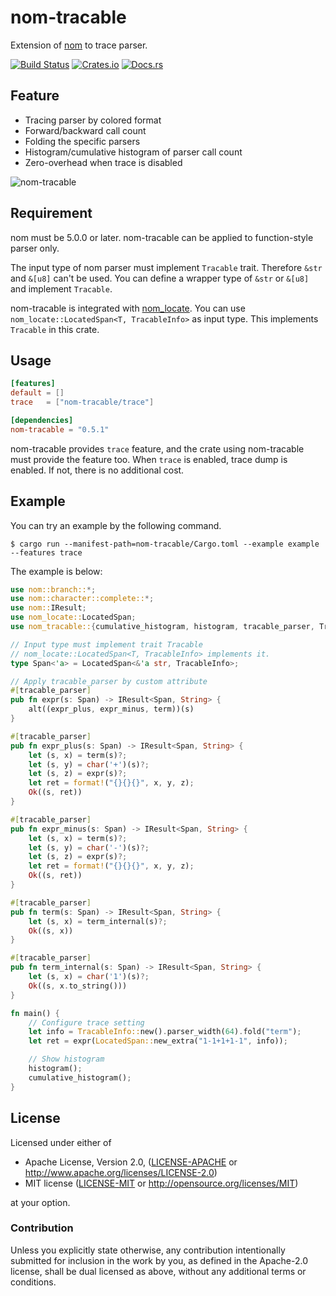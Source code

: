 # nom-tracable
Extension of [nom](https://github.com/Geal/nom) to trace parser.

[![Build Status](https://dev.azure.com/dalance/nom-tracable/_apis/build/status/dalance.nom-tracable?branchName=master)](https://dev.azure.com/dalance/nom-tracable/_build/latest?definitionId=1&branchName=master)
[![Crates.io](https://img.shields.io/crates/v/nom-tracable.svg)](https://crates.io/crates/nom-tracable)
[![Docs.rs](https://docs.rs/nom-tracable/badge.svg)](https://docs.rs/nom-tracable)

## Feature

* Tracing parser by colored format
* Forward/backward call count
* Folding the specific parsers
* Histogram/cumulative histogram of parser call count
* Zero-overhead when trace is disabled

![nom-tracable](https://user-images.githubusercontent.com/4331004/78225158-b8dc8480-7504-11ea-83ec-3111026313ba.png)


## Requirement

nom must be 5.0.0 or later.
nom-tracable can be applied to function-style parser only.

The input type of nom parser must implement `Tracable` trait.
Therefore `&str` and `&[u8]` can't be used.
You can define a wrapper type of `&str` or `&[u8]` and implement `Tracable`.

nom-tracable is integrated with [nom_locate](https://github.com/fflorent/nom_locate).
You can use `nom_locate::LocatedSpan<T, TracableInfo>` as input type.
This implements `Tracable` in this crate.

## Usage

```Cargo.toml
[features]
default = []
trace   = ["nom-tracable/trace"]

[dependencies]
nom-tracable = "0.5.1"
```

nom-tracable provides `trace` feature, and the crate using nom-tracable must provide the feature too.
When `trace` is enabled, trace dump is enabled.
If not, there is no additional cost.

## Example

You can try an example by the following command.

```
$ cargo run --manifest-path=nom-tracable/Cargo.toml --example example --features trace
```

The example is below:

```rust
use nom::branch::*;
use nom::character::complete::*;
use nom::IResult;
use nom_locate::LocatedSpan;
use nom_tracable::{cumulative_histogram, histogram, tracable_parser, TracableInfo};

// Input type must implement trait Tracable
// nom_locate::LocatedSpan<T, TracableInfo> implements it.
type Span<'a> = LocatedSpan<&'a str, TracableInfo>;

// Apply tracable_parser by custom attribute
#[tracable_parser]
pub fn expr(s: Span) -> IResult<Span, String> {
    alt((expr_plus, expr_minus, term))(s)
}

#[tracable_parser]
pub fn expr_plus(s: Span) -> IResult<Span, String> {
    let (s, x) = term(s)?;
    let (s, y) = char('+')(s)?;
    let (s, z) = expr(s)?;
    let ret = format!("{}{}{}", x, y, z);
    Ok((s, ret))
}

#[tracable_parser]
pub fn expr_minus(s: Span) -> IResult<Span, String> {
    let (s, x) = term(s)?;
    let (s, y) = char('-')(s)?;
    let (s, z) = expr(s)?;
    let ret = format!("{}{}{}", x, y, z);
    Ok((s, ret))
}

#[tracable_parser]
pub fn term(s: Span) -> IResult<Span, String> {
    let (s, x) = term_internal(s)?;
    Ok((s, x))
}

#[tracable_parser]
pub fn term_internal(s: Span) -> IResult<Span, String> {
    let (s, x) = char('1')(s)?;
    Ok((s, x.to_string()))
}

fn main() {
    // Configure trace setting
    let info = TracableInfo::new().parser_width(64).fold("term");
    let ret = expr(LocatedSpan::new_extra("1-1+1+1-1", info));

    // Show histogram
    histogram();
    cumulative_histogram();
}
```

## License

Licensed under either of

 * Apache License, Version 2.0, ([LICENSE-APACHE](LICENSE-APACHE) or http://www.apache.org/licenses/LICENSE-2.0)
 * MIT license ([LICENSE-MIT](LICENSE-MIT) or http://opensource.org/licenses/MIT)

at your option.

### Contribution

Unless you explicitly state otherwise, any contribution intentionally
submitted for inclusion in the work by you, as defined in the Apache-2.0
license, shall be dual licensed as above, without any additional terms or
conditions.
